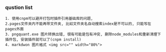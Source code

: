 ### qustion list

    1. 使用cnpm可以避开打包时插件引用基础库的问题,
    2.pages文件夹内不能再带文件夹, 比如文件夹名自动搜索index是不可以的, 只能写在pages外面
    3. pngquant.exe 图片转换出错, 很有可能是包有冲突, 删除node_modules和重新清理下插件包, 安装插件就可以了(cnpm install)
    4. markdwon 图片格式 <img src="" width="80%">